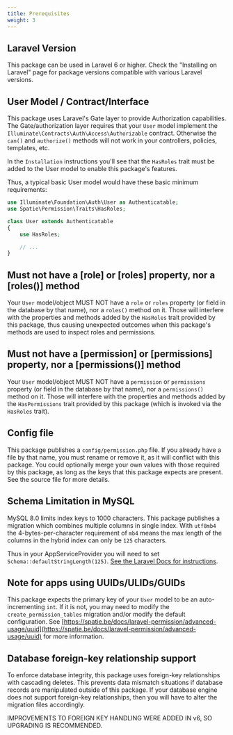 ```yaml
---
title: Prerequisites
weight: 3
---
```


## Laravel Version

This package can be used in Laravel 6 or higher. Check the "Installing on Laravel" page for package versions compatible with various Laravel versions.

## User Model / Contract/Interface

This package uses Laravel's Gate layer to provide Authorization capabilities.
The Gate/authorization layer requires that your `User` model implement the `Illuminate\Contracts\Auth\Access\Authorizable` contract. 
Otherwise the `can()` and `authorize()` methods will not work in your controllers, policies, templates, etc.

In the `Installation` instructions you'll see that the `HasRoles` trait must be added to the User model to enable this package's features.

Thus, a typical basic User model would have these basic minimum requirements:

```php
use Illuminate\Foundation\Auth\User as Authenticatable;
use Spatie\Permission\Traits\HasRoles;

class User extends Authenticatable
{
    use HasRoles;

    // ...
}
```

## Must not have a [role] or [roles] property, nor a [roles()] method

Your `User` model/object MUST NOT have a `role` or `roles` property (or field in the database by that name), nor a `roles()` method on it. Those will interfere with the properties and methods added by the `HasRoles` trait provided by this package, thus causing unexpected outcomes when this package's methods are used to inspect roles and permissions.

## Must not have a [permission] or [permissions] property, nor a [permissions()] method

Your `User` model/object MUST NOT have a `permission` or `permissions` property (or field in the database by that name), nor a `permissions()` method on it. Those will interfere with the properties and methods added by the `HasPermissions` trait provided by this package (which is invoked via the `HasRoles` trait).

## Config file

This package publishes a `config/permission.php` file. If you already have a file by that name, you must rename or remove it, as it will conflict with this package. You could optionally merge your own values with those required by this package, as long as the keys that this package expects are present. See the source file for more details.

## Schema Limitation in MySQL

MySQL 8.0 limits index keys to 1000 characters. This package publishes a migration which combines multiple columns in single index. With `utf8mb4` the 4-bytes-per-character requirement of `mb4` means the max length of the columns in the hybrid index can only be `125` characters.

Thus in your AppServiceProvider you will need to set `Schema::defaultStringLength(125)`. [See the Laravel Docs for instructions](https://laravel.com/docs/migrations#index-lengths-mysql-mariadb).

## Note for apps using UUIDs/ULIDs/GUIDs

This package expects the primary key of your `User` model to be an auto-incrementing `int`. If it is not, you may need to modify the `create_permission_tables` migration and/or modify the default configuration. See [https://spatie.be/docs/laravel-permission/advanced-usage/uuid](https://spatie.be/docs/laravel-permission/advanced-usage/uuid) for more information. 

## Database foreign-key relationship support

To enforce database integrity, this package uses foreign-key relationships with cascading deletes. This prevents data mismatch situations if database records are manipulated outside of this package. If your database engine does not support foreign-key relationships, then you will have to alter the migration files accordingly.

IMPROVEMENTS TO FOREIGN KEY HANDLING WERE ADDED IN v6, SO UPGRADING IS RECOMMENDED.